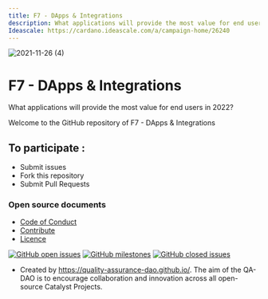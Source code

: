```yaml
---
title: F7 - DApps & Integrations
description: What applications will provide the most value for end users in 2022?
Ideascale: https://cardano.ideascale.com/a/campaign-home/26240
---
```

![2021-11-26 (4)](https://user-images.githubusercontent.com/25156451/143625589-83041d24-125c-42fb-82ec-77dae53223bd.png)

# F7 - DApps & Integrations

What applications will provide the most value for end users in 2022?

Welcome to the GitHub repository of F7 - DApps & Integrations

## To participate :
* Submit issues
* Fork this repository
* Submit Pull Requests

### Open source documents 
- [Code of Conduct](https://github.com/Catalyst-Challenges/DApps-and-Integrations/blob/main/CODE-OF-CONDUCT.md)
- [Contribute](https://github.com/Catalyst-Challenges/F7-Boosting-Cardanos-DeFi/blob/main/CONTRIBUTE.md)
- [Licence](https://github.com/Catalyst-Challenges/F7-Boosting-Cardanos-DeFi/blob/main/LICENSE)

[![GitHub open issues](https://img.shields.io/github/issues/Catalyst-Challenges/F7-Boosting-Cardanos-DeFi?style=flat-square)](https://github.com/Catalyst-Challenges/F7-Boosting-Cardanos-DeFi/issues)
[![GitHub milestones](https://img.shields.io/github/milestones/open/Catalyst-Challenges/F7-Boosting-Cardanos-DeFi?style=flat-square)](https://github.com/Catalyst-Challenges/F7-Boosting-Cardanos-DeFi/milestones)
[![GitHub closed issues](https://img.shields.io/github/issues-closed-raw/Catalyst-Challenges/F7-Boosting-Cardanos-DeFi?style=flat-square)](https://github.com/Catalyst-Challenges/F7-Boosting-Cardanos-DeFi/issues?q=is%3Aissue+is%3Aclosed)


- Created by https://quality-assurance-dao.github.io/. The aim of the QA-DAO is to encourage collaboration and innovation across all open-source Catalyst Projects.


